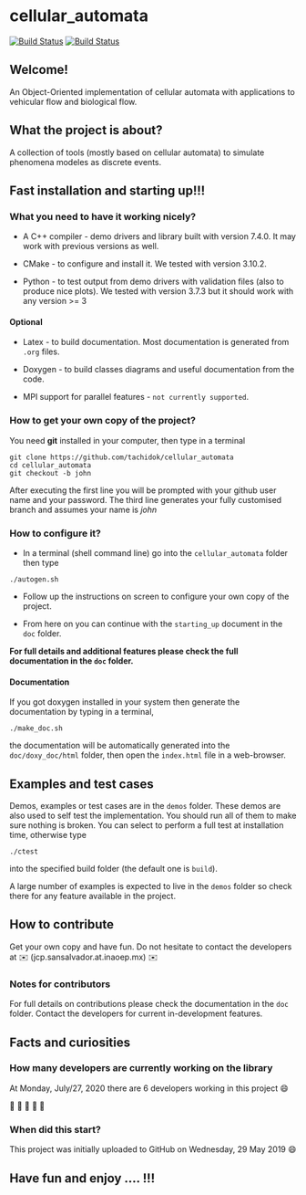 # cellular_automata

[![Build Status](https://travis-ci.org/tachidok/cellular_automata.svg?branch=master)](https://travis-ci.org/tachidok/cellular_automata)
[![Build
Status](https://travis-ci.org/tachidok/cellular_automata.svg?branch=julio)](https://travis-ci.org/tachidok/cellular_automata)

## Welcome!

An Object-Oriented implementation of cellular automata with
applications to vehicular flow and biological flow.

## What the project is about?
A collection of tools (mostly based on cellular automata) to simulate
phenomena modeles as discrete events.

## Fast installation and starting up!!!

### What you need to have it working nicely?
* A C++ compiler - demo drivers and library built with version
  7.4.0. It may work with previous versions as well.
  
* CMake - to configure and install it. We tested with version 3.10.2.

* Python - to test output from demo drivers with validation files
  (also to produce nice plots). We tested with version 3.7.3 but it
  should work with any version >= 3

#### Optional

* Latex - to build documentation. Most documentation is generated from
  `.org` files.

* Doxygen - to build classes diagrams and useful documentation from
  the code.

* MPI support for parallel features - `not currently supported`.

### How to get your own copy of the project?
You need **git** installed in your computer, then type in a terminal

```shell
git clone https://github.com/tachidok/cellular_automata
cd cellular_automata
git checkout -b john
```

After executing the first line you will be prompted with your github
user name and your password. The third line generates your fully
customised branch and assumes your name is _john_

### How to configure it?
* In a terminal (shell command line) go into the `cellular_automata` folder
  then type

```shell
./autogen.sh
```

* Follow up the instructions on screen to configure your own copy of
the project.

* From here on you can continue with the `starting_up` document in the
`doc` folder.

**For full details and additional features please check the full
documentation in the `doc` folder.**

#### Documentation

If you got doxygen installed in your system then generate the
documentation by typing in a terminal,

```shell
./make_doc.sh
```

the documentation will be automatically generated into the
`doc/doxy_doc/html` folder, then open the `index.html` file in a
web-browser.

## Examples and test cases

Demos, examples or test cases are in the `demos` folder. These demos
are also used to self test the implementation. You should run all of
them to make sure nothing is broken. You can select to perform a full
test at installation time, otherwise type

```shell
./ctest
```
into the specified build folder (the default one is `build`).

A large number of examples is expected to live in the `demos` folder
so check there for any feature available in the project.

## How to contribute

Get your own copy and have fun. Do not hesitate to contact the
developers at :envelope: (jcp.sansalvador.at.inaoep.mx) :envelope:

### Notes for contributors
For full details on contributions please check the documentation in
the `doc` folder. Contact the developers for current in-development
features.

## Facts and curiosities

### How many developers are currently working on the library

At Monday, July/27, 2020 there are 6 developers working in this
project :smile:

:construction: :construction: :construction: :construction: :construction:

### When did this start?
This project was initially uploaded to GitHub on Wednesday, 29 May
2019 :smile:

## Have fun and enjoy .... !!!
